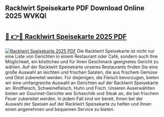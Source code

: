 ## Racklwirt Speisekarte PDF Download Online 2025 WVKQl

# <h2><a href="http://gc8mzt3.nevu.top/?p=Racklwirt+Speisekarte">🔗 👉🔴 Racklwirt Speisekarte 2025 PDF</a></h2>

[![Racklwirt Speisekarte 2025 PDF](https://i.imgur.com/dBaPXMq.png)](http://gc8mzt3.nevu.top/?p=Racklwirt+Speisekarte)
Die Racklwirt Speisekarte ist nicht nur eine Liste von Gerichten in einem Restaurant oder Café, sondern auch Ihre Möglichkeit, ein köstliches und für Ihren Geschmack geeignetes Gericht zu wählen. Auf der Racklwirt Speisekarte unseres Restaurants finden Sie eine große Auswahl an leichten und frischen Salaten, die aus frischem Gemüse und Obst zubereitet werden. Für diejenigen, die Fleisch bevorzugen, bieten wir eine umfangreiche Auswahl an Gerichten auf der Racklwirt Speisekarte an: Rindfleisch, Schweinefleisch, Huhn und Fisch. Unseren Auserwählten bieten wir Gourmet-Gerichte wie Schaschlik und Steak an, die bei frischem Feuer zubereitet werden. In jedem Fall sind wir bereit, Ihnen bei der Auswahl der Speisen auf der Racklwirt Speisekarte zu helfen und Ihnen einen angenehmen und bequemen Service zu bieten.
